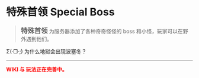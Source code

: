 # 特殊首领 Special Boss

> **<span style='font-size: large;'>特殊首领</span>** 为服务器添加了各种奇奇怪怪的 boss 和小怪，玩家可以在野外遇到他们。

Σ(·□·;) 为什么地狱会出现波塞冬？

---

**<span style='color: red;'>WIKI 与 玩法正在完善中。</span>**